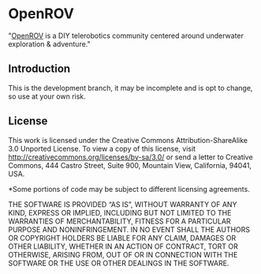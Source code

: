OpenROV
================
"[OpenROV](http://openrov.com/) is a DIY telerobotics community centered around underwater exploration & adventure." 

Introduction
-------
This is the development branch, it may be incomplete and is opt to change, so use at your own risk.

License
-------

This work is licensed under the Creative Commons Attribution-ShareAlike 3.0 Unported License. To view a copy of this license, visit <http://creativecommons.org/licenses/by-sa/3.0/> or send a letter to Creative Commons, 444 Castro Street, Suite 900, Mountain View, California, 94041, USA.

*Some portions of code may be subject to different licensing agreements.

THE SOFTWARE IS PROVIDED “AS IS”, WITHOUT WARRANTY OF ANY KIND, EXPRESS OR IMPLIED, INCLUDING BUT NOT LIMITED TO THE WARRANTIES OF MERCHANTABILITY, FITNESS FOR A PARTICULAR PURPOSE AND NONINFRINGEMENT. IN NO EVENT SHALL THE AUTHORS OR COPYRIGHT HOLDERS BE LIABLE FOR ANY CLAIM, DAMAGES OR OTHER LIABILITY, WHETHER IN AN ACTION OF CONTRACT, TORT OR OTHERWISE, ARISING FROM, OUT OF OR IN CONNECTION WITH THE SOFTWARE OR THE USE OR OTHER DEALINGS IN THE SOFTWARE.